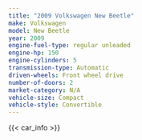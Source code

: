 ```yaml
---
title: "2009 Volkswagen New Beetle"
make: Volkswagen
model: New Beetle
year: 2009
engine-fuel-type: regular unleaded
engine-hp: 150
engine-cylinders: 5
transmission-type: Automatic
driven-wheels: Front wheel drive
number-of-doors: 2
market-category: N/A
vehicle-size: Compact
vehicle-style: Convertible
---
```


{{< car_info >}}

